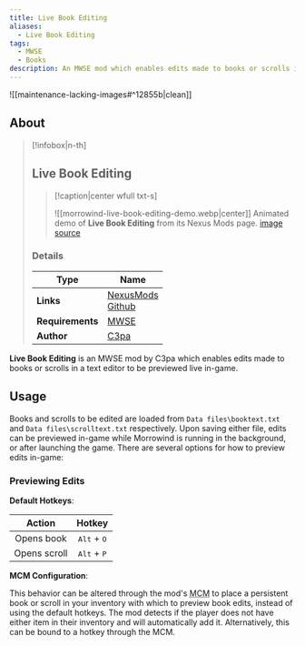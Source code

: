 ```yaml
---
title: Live Book Editing
aliases:
  - Live Book Editing
tags:
  - MWSE
  - Books
description: An MWSE mod which enables edits made to books or scrolls in a text editor to be previewed live in-game.
---
```


![[maintenance-lacking-images#^12855b|clean]]

## About

> [!infobox|n-th]
> 
> ## Live Book Editing
> 
> > [!caption|center wfull txt-s]
> > 
> > ![[morrowind-live-book-editing-demo.webp|center]]
> > Animated demo of **Live Book Editing** from its Nexus Mods page.
> > [image source](https://staticdelivery.nexusmods.com/mods/100/images/53403/53403-1692731282-1508705601.gif)
> 
> ### Details
> 
> | Type | Name |
> | --- | --- |
> | **Links** | [NexusMods](https://www.nexusmods.com/morrowind/mods/53403)<br>[Github](https://github.com/C3pa/Morrowind-Live-Book-Editing) |
> | **Requirements** | [MWSE](https://www.nexusmods.com/morrowind/mods/45468) |
> | **Author** | [C3pa](https://next.nexusmods.com/profile/C3pa/about-me) |

**Live Book Editing** is an MWSE mod by C3pa which enables edits made to books or scrolls in a text editor to be previewed live in-game.

## Usage

Books and scrolls to be edited are loaded from `Data files\booktext.txt` and `Data files\scrolltext.txt` respectively. Upon saving either file, edits can be previewed in-game while Morrowind is running in the background, or after launching the game. There are several options for how to preview edits in-game:

### Previewing Edits

**Default Hotkeys**:

|   Action    |            Hotkey             |
| :---------: | :---------------------------: |
|  Opens book  | <kbd>Alt</kbd> + <kbd>O</kbd> |
| Opens scroll | <kbd>Alt</kbd> + <kbd>P</kbd> |

**MCM Configuration**:

This behavior can be altered through the mod's <abbr title="mod configuration menu">MCM</abbr> to place a persistent book or scroll in your inventory with which to preview book edits, instead of using the default hotkeys. The mod detects if the player does not have either item in their inventory and will automatically add it. Alternatively, this can be bound to a hotkey through the MCM.
